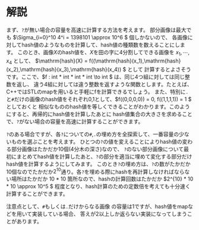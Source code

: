 # 解説
まず、`?`が無い場合の容量を高速に計算する方法を考えます。
部分画像は最大でも $\Sigma_{i=0}^10 4^i = 1398101 \approx 10^6 $ 個しかないので、
各画像に対してhash値のようなものを計算して、hash値の種類数を数えることにします。
このとき、画像$X$のhash値を、$X$を田の字に4分割してできる画像を $x_1, \cdots, x_4$ として、
$\mathrm{hash}(X) = f((\mathrm{hash}(x_1),\mathrm{hash}(x_2),\mathrm{hash}(x_3),\mathrm{hash}(x_4)) $ として
計算するとよさそうです。ここで、$f : int * int * int * int \to int $ は、同じ4つ組に対しては同じ整数を返し、
違う4組に対しては違う整数を返すような関数とします。たとえば、C++ではSTLのmapを用いると手軽にfを計算できるでしょう。
また、特別に`.`と`#`だけの画像のhash値をそれぞれ0,1として、$f((0,0,0,0)) = 0, f((1,1,1,1)) = 1 $ としておくと
相似なもののhash値を等しくできることがわかります。このようにすると、再帰的にhash値を計算したあとに
hash値集合の大きさを求めることで、`?`がない場合の容量を高速に計算することができます。

`?`のある場合ですが、各`?`についての`#`,`.`の埋め方を全探索して、一番容量の少ないものを選ぶことを考えます。
ひとつの`?`の値を変えることによりhash値の変わる部分画像はたかだか10個(4分木の深さ)なので、
`?`のない部分画像について最初にまとめてhash値を計算したあと、`?`の部分を適当に埋めて変化する部分だけhash値を計算するようにしてみます。
このとき`?`の埋め方は、`?`の数がたかだか10個なのでたかだか$2^{10}$通り。各`?`を埋める際にhashを再計算しなければならない場所はたかだか
$10 * 10$ 箇所なので、hashの計算回数はたかだか $2^{10} * 10 * 10 \approx 10^5 $ 程度となり、hash計算のための定数倍を考えても十分速く
計算することができます。

注意点として、`#`もしくは`.`だけからなる画像	の容量は1ですが、hash値をmapなどを用いて実装している場合、
答えが2以上しか返らない実装になってしまうことがあります。
